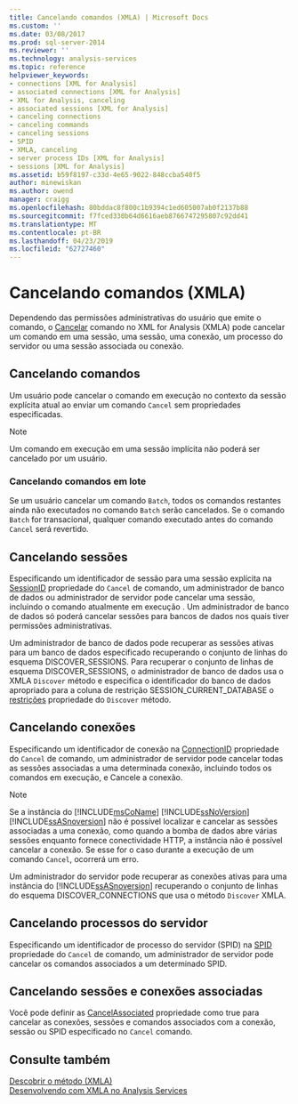 ```yaml
---
title: Cancelando comandos (XMLA) | Microsoft Docs
ms.custom: ''
ms.date: 03/08/2017
ms.prod: sql-server-2014
ms.reviewer: ''
ms.technology: analysis-services
ms.topic: reference
helpviewer_keywords:
- connections [XML for Analysis]
- associated connections [XML for Analysis]
- XML for Analysis, canceling
- associated sessions [XML for Analysis]
- canceling connections
- canceling commands
- canceling sessions
- SPID
- XMLA, canceling
- server process IDs [XML for Analysis]
- sessions [XML for Analysis]
ms.assetid: b59f8197-c33d-4e65-9022-848ccba540f5
author: minewiskan
ms.author: owend
manager: craigg
ms.openlocfilehash: 80bddac8f800c1b9394c1ed605007ab0f2137b88
ms.sourcegitcommit: f7fced330b64d6616aeb8766747295807c92dd41
ms.translationtype: MT
ms.contentlocale: pt-BR
ms.lasthandoff: 04/23/2019
ms.locfileid: "62727460"
---
```

# <a name="canceling-commands-xmla"></a>Cancelando comandos (XMLA)
  Dependendo das permissões administrativas do usuário que emite o comando, o [Cancelar](https://docs.microsoft.com/bi-reference/xmla/xml-elements-commands/cancel-element-xmla) comando no XML for Analysis (XMLA) pode cancelar um comando em uma sessão, uma sessão, uma conexão, um processo do servidor ou uma sessão associada ou conexão.  
  
## <a name="canceling-commands"></a>Cancelando comandos  
 Um usuário pode cancelar o comando em execução no contexto da sessão explícita atual ao enviar um comando `Cancel` sem propriedades especificadas.  
  
> [!NOTE]  
>  Um comando em execução em uma sessão implícita não poderá ser cancelado por um usuário.  
  
### <a name="canceling-batch-commands"></a>Cancelando comandos em lote  
 Se um usuário cancelar um comando `Batch`, todos os comandos restantes ainda não executados no comando `Batch` serão cancelados. Se o comando `Batch` for transacional, qualquer comando executado antes do comando `Cancel` será revertido.  
  
## <a name="canceling-sessions"></a>Cancelando sessões  
 Especificando um identificador de sessão para uma sessão explícita na [SessionID](https://docs.microsoft.com/bi-reference/xmla/xml-elements-properties/id-element-xmla) propriedade do `Cancel` de comando, um administrador de banco de dados ou administrador de servidor pode cancelar uma sessão, incluindo o comando atualmente em execução . Um administrador de banco de dados só poderá cancelar sessões para bancos de dados nos quais tiver permissões administrativas.  
  
 Um administrador de banco de dados pode recuperar as sessões ativas para um banco de dados especificado recuperando o conjunto de linhas do esquema DISCOVER_SESSIONS. Para recuperar o conjunto de linhas de esquema DISCOVER_SESSIONS, o administrador de banco de dados usa o XMLA `Discover` método e especifica o identificador do banco de dados apropriado para a coluna de restrição SESSION_CURRENT_DATABASE o [restrições](https://docs.microsoft.com/bi-reference/xmla/xml-elements-properties/restrictions-element-xmla) propriedade do `Discover` método.  
  
## <a name="canceling-connections"></a>Cancelando conexões  
 Especificando um identificador de conexão na [ConnectionID](https://docs.microsoft.com/bi-reference/xmla/xml-elements-properties/connectionid-element-xmla) propriedade do `Cancel` de comando, um administrador de servidor pode cancelar todas as sessões associadas a uma determinada conexão, incluindo todos os comandos em execução, e Cancele a conexão.  
  
> [!NOTE]  
>  Se a instância do [!INCLUDE[msCoName](../../includes/msconame-md.md)] [!INCLUDE[ssNoVersion](../../includes/ssnoversion-md.md)] [!INCLUDE[ssASnoversion](../../includes/ssasnoversion-md.md)] não é possível localizar e cancelar as sessões associadas a uma conexão, como quando a bomba de dados abre várias sessões enquanto fornece conectividade HTTP, a instância não é possível cancelar a conexão. Se esse for o caso durante a execução de um comando `Cancel`, ocorrerá um erro.  
  
 Um administrador do servidor pode recuperar as conexões ativas para uma instância do [!INCLUDE[ssASnoversion](../../includes/ssasnoversion-md.md)] recuperando o conjunto de linhas do esquema DISCOVER_CONNECTIONS que usa o método `Discover` XMLA.  
  
## <a name="canceling-server-processes"></a>Cancelando processos do servidor  
 Especificando um identificador de processo do servidor (SPID) na [SPID](https://docs.microsoft.com/bi-reference/xmla/xml-elements-properties/id-element-xmla) propriedade do `Cancel` de comando, um administrador de servidor pode cancelar os comandos associados a um determinado SPID.  
  
## <a name="canceling-associated-sessions-and-connections"></a>Cancelando sessões e conexões associadas  
 Você pode definir as [CancelAssociated](https://docs.microsoft.com/bi-reference/xmla/xml-elements-properties/cancelassociated-element-xmla) propriedade como true para cancelar as conexões, sessões e comandos associados com a conexão, sessão ou SPID especificado no `Cancel` comando.  
  
## <a name="see-also"></a>Consulte também  
 [Descobrir o método &#40;XMLA&#41;](https://docs.microsoft.com/bi-reference/xmla/xml-elements-methods-discover)   
 [Desenvolvendo com XMLA no Analysis Services](developing-with-xmla-in-analysis-services.md)  
  
  
